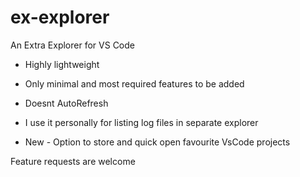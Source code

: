 # ex-explorer

An Extra Explorer for VS Code

* Highly lightweight
* Only minimal and most required features to be added
* Doesnt AutoRefresh
* I use it personally for listing log files in separate explorer

* New - Option to store and quick open favourite VsCode projects

Feature requests are welcome
